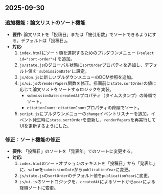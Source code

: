 ## 2025-09-30

### 追加機能：論文リストのソート機能

- **要件:** 論文リストを「投稿日」または「被引用数」でソートできるようにする。デフォルトは「投稿日」。
- **対応:**
    1. `index.html`にソート順を選択するためのプルダウンメニュー (`<select id="sort-order">`) を追加。
    2. `js/state.js`のグローバル状態に`sortOrder`プロパティを追加し、デフォルト値を`'submissionDate'`に設定。
    3. `js/dom.js`に新しいプルダウンメニューのDOM参照を追加。
    4. `js/ui.js`の`renderPapers`関数を修正。描画前に`state.sortOrder`の値に応じて論文リストをソートするロジックを実装。
        - `submissionDate`: `createdAt`プロパティ（タイムスタンプ）の降順でソート。
        - `citationCount`: `citationCount`プロパティの降順でソート。
    5. `script.js`にプルダウンメニューの`change`イベントリスナーを追加。イベント発生時に`state.sortOrder`を更新し、`renderPapers`を再実行してUIを更新するようにした。

### 修正：ソート機能の修正

- **要件:** 「投稿日」のソートを「発表年」でのソートに変更する。
- **対応:**
    1. `index.html`のソートオプションのテキストを「投稿日」から「発表年」に、`value`を`submissionDate`から`publicationYear`に変更。
    2. `js/state.js`の`sortOrder`のデフォルト値を`publicationYear`に変更。
    3. `js/ui.js`のソートロジックを、`createdAt`によるソートから`year`による降順ソートに変更。